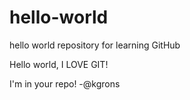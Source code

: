 # hello-world
hello world repository for learning GitHub

Hello world, I LOVE GIT!

I'm in your repo! -@kgrons


